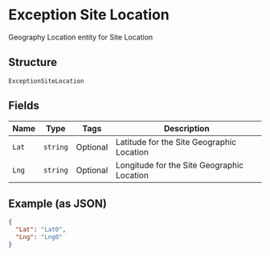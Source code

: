 
# Exception Site Location

Geography Location entity for Site Location

## Structure

`ExceptionSiteLocation`

## Fields

| Name | Type | Tags | Description |
|  --- | --- | --- | --- |
| `Lat` | `string` | Optional | Latitude for the Site Geographic Location |
| `Lng` | `string` | Optional | Longitude for the Site Geographic Location |

## Example (as JSON)

```json
{
  "Lat": "Lat0",
  "Lng": "Lng0"
}
```

